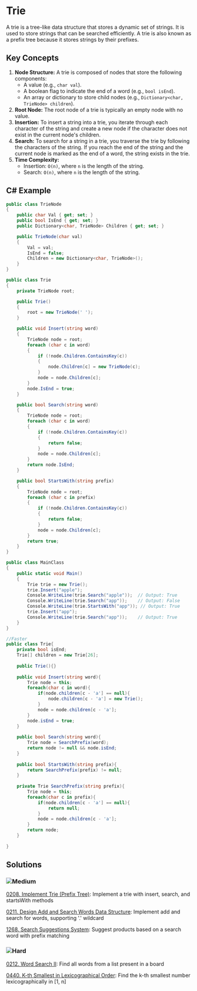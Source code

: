 # Trie

A trie is a tree-like data structure that stores a dynamic set of strings. It is used to store strings that can be searched efficiently. A trie is also known as a prefix tree because it stores strings by their prefixes.

## Key Concepts

1. **Node Structure:** A trie is composed of nodes that store the following components:
   - A value (e.g., `char val`).
   - A boolean flag to indicate the end of a word (e.g., `bool isEnd`).
   - An array or dictionary to store child nodes (e.g., `Dictionary<char, TrieNode> children`).
2. **Root Node:** The root node of a trie is typically an empty node with no value.
3. **Insertion:** To insert a string into a trie, you iterate through each character of the string and create a new node if the character does not exist in the current node's children.
4. **Search:** To search for a string in a trie, you traverse the trie by following the characters of the string. If you reach the end of the string and the current node is marked as the end of a word, the string exists in the trie.
5. **Time Complexity:** 
   - Insertion: `O(n)`, where `n` is the length of the string.
   - Search: `O(n)`, where `n` is the length of the string.

## C# Example
```csharp
public class TrieNode
{
    public char Val { get; set; }
    public bool IsEnd { get; set; }
    public Dictionary<char, TrieNode> Children { get; set; }

    public TrieNode(char val)
    {
        Val = val;
        IsEnd = false;
        Children = new Dictionary<char, TrieNode>();
    }
}

public class Trie
{
    private TrieNode root;

    public Trie()
    {
        root = new TrieNode(' ');
    }

    public void Insert(string word)
    {
        TrieNode node = root;
        foreach (char c in word)
        {
            if (!node.Children.ContainsKey(c))
            {
                node.Children[c] = new TrieNode(c);
            }
            node = node.Children[c];
        }
        node.IsEnd = true;
    }

    public bool Search(string word)
    {
        TrieNode node = root;
        foreach (char c in word)
        {
            if (!node.Children.ContainsKey(c))
            {
                return false;
            }
            node = node.Children[c];
        }
        return node.IsEnd;
    }

    public bool StartsWith(string prefix)
    {
        TrieNode node = root;
        foreach (char c in prefix)
        {
            if (!node.Children.ContainsKey(c))
            {
                return false;
            }
            node = node.Children[c];
        }
        return true;
    }
}

public class MainClass
{
    public static void Main()
    {
        Trie trie = new Trie();
        trie.Insert("apple");
        Console.WriteLine(trie.Search("apple"));  // Output: True
        Console.WriteLine(trie.Search("app"));    // Output: False
        Console.WriteLine(trie.StartsWith("app")); // Output: True
        trie.Insert("app");
        Console.WriteLine(trie.Search("app"));    // Output: True
    }
}

//Faster
public class Trie{
    private bool isEnd;
    Trie[] children = new Trie[26];
    
    public Trie(){}
    
    public void Insert(string word){
        Trie node = this;
        foreach(char c in word){
            if(node.children[c - 'a'] == null){
                node.children[c - 'a'] = new Trie();
            }
            node = node.children[c - 'a'];
        }
        node.isEnd = true;
    }
    
    public bool Search(string word){
        Trie node = SearchPrefix(word);
        return node != null && node.isEnd;
    }
    
    public bool StartsWith(string prefix){
        return SearchPrefix(prefix) != null;
    }
    
    private Trie SearchPrefix(string prefix){
        Trie node = this;
        foreach(char c in prefix){
            if(node.children[c - 'a'] == null){
                return null;
            }
            node = node.children[c - 'a'];
        }
        return node;
    }
    
}
```


## Solutions

### ![Medium](https://img.shields.io/badge/Medium-fac31d)

[0208. Implement Trie (Prefix Tree)](/Data%20Structures%2FTrie%2F0208.%20Implement%20Trie%20(Prefix%20Tree)): Implement a trie with insert, search, and startsWith methods

[0211. Design Add and Search Words Data Structure](/Data%20Structures%2FTrie%2F0211.%20Design%20Add%20and%20Search%20Words%20Data%20Structure): Implement add and search for words, supporting '.' wildcard

[1268. Search Suggestions System](/Data%20Structures%2FTrie%2F1268.%20Search%20Suggestions%20System): Suggest products based on a search word with prefix matching

### ![Hard](https://img.shields.io/badge/Hard-f8615c)

[0212. Word Search II](/Data%20Structures%2FTrie%2F0212.%20Word%20Search%20II): Find all words from a list present in a board

[0440. K-th Smallest in Lexicographical Order](/Data%20Structures%2FTrie%2F0440.%20K-th%20Smallest%20in%20Lexicographical%20Order): Find the k-th smallest number lexicographically in [1, n]
